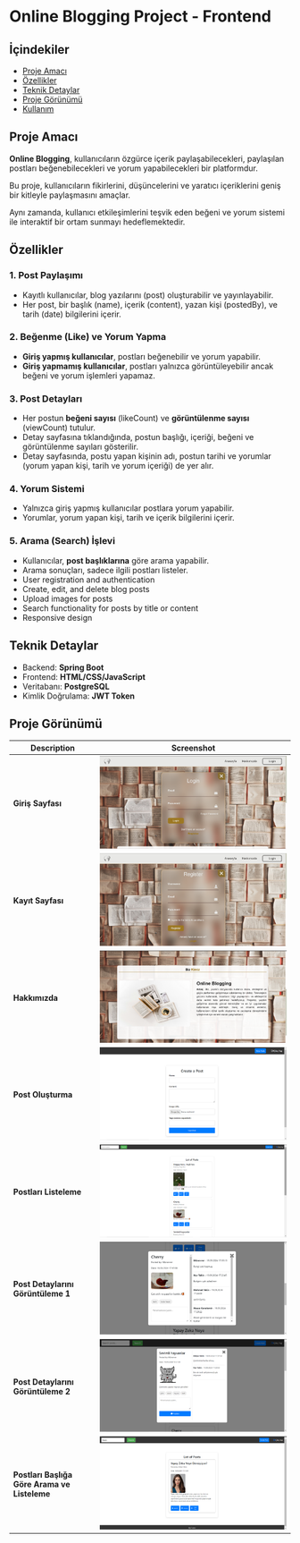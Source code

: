 # Online Blogging Project - Frontend

## İçindekiler
- [Proje Amacı](#proje-amacı)
- [Özellikler](#özellikler)
- [Teknik Detaylar](#teknik-detaylar)
- [Proje Görünümü](#proje-görünümü)
- [Kullanım](#kullanım)


## Proje Amacı

**Online Blogging**, kullanıcıların özgürce içerik paylaşabilecekleri, paylaşılan postları beğenebilecekleri ve yorum yapabilecekleri bir platformdur. 

Bu proje, kullanıcıların fikirlerini, düşüncelerini ve yaratıcı içeriklerini geniş bir kitleyle paylaşmasını amaçlar. 

Aynı zamanda, kullanıcı etkileşimlerini teşvik eden beğeni ve yorum sistemi ile interaktif bir ortam sunmayı hedeflemektedir.




## Özellikler
### 1. Post Paylaşımı
- Kayıtlı kullanıcılar, blog yazılarını (post) oluşturabilir ve yayınlayabilir.
- Her post, bir başlık (name), içerik (content), yazan kişi (postedBy), ve tarih (date) bilgilerini içerir.

### 2. Beğenme (Like) ve Yorum Yapma
- **Giriş yapmış kullanıcılar**, postları beğenebilir ve yorum yapabilir.
- **Giriş yapmamış kullanıcılar**, postları yalnızca görüntüleyebilir ancak beğeni ve yorum işlemleri yapamaz.

### 3. Post Detayları
- Her postun **beğeni sayısı** (likeCount) ve **görüntülenme sayısı** (viewCount) tutulur.
- Detay sayfasına tıklandığında, postun başlığı, içeriği, beğeni ve görüntülenme sayıları gösterilir.
- Detay sayfasında, postu yapan kişinin adı, postun tarihi ve yorumlar (yorum yapan kişi, tarih ve yorum içeriği) de yer alır.

### 4. Yorum Sistemi
- Yalnızca giriş yapmış kullanıcılar postlara yorum yapabilir.
- Yorumlar, yorum yapan kişi, tarih ve içerik bilgilerini içerir.

### 5. Arama (Search) İşlevi
- Kullanıcılar, **post başlıklarına** göre arama yapabilir.
- Arama sonuçları, sadece ilgili postları listeler.
- User registration and authentication
- Create, edit, and delete blog posts
- Upload images for posts
- Search functionality for posts by title or content
- Responsive design

## Teknik Detaylar
- Backend: **Spring Boot**
- Frontend: **HTML/CSS/JavaScript**
- Veritabanı: **PostgreSQL**
- Kimlik Doğrulama: **JWT Token**


## Proje Görünümü

| Description    | Screenshot                    |
|----------------|-------------------------------|
| **Giriş Sayfası**  | ![Login Page](imageForReadme/login.png)  |
| **Kayıt Sayfası** | ![Register Page](imageForReadme/register.png)  |
| **Hakkımızda**  | ![Detail](imageForReadme/detail.png)  |
| **Post Oluşturma**  | ![CreatePost](imageForReadme/createPost.png)  |
| **Postları Listeleme**  | ![ListPosts](imageForReadme/allPosts.png)  |
| **Post Detaylarını Görüntüleme 1**  | ![DetailPost](imageForReadme/detailPost.png)  |
| **Post Detaylarını Görüntüleme 2**  | ![DetailPost](imageForReadme/detailPost2.png)  |
| **Postları Başlığa Göre Arama ve Listeleme**  | ![SearchPost](imageForReadme/searchPost.png)  |

